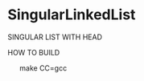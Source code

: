 # SingularLinkedList
<p1> SINGULAR LIST WITH HEAD <P1>

<p2> HOW TO BUILD <P2>
  <br>
  <ul> make CC=gcc </ul>
